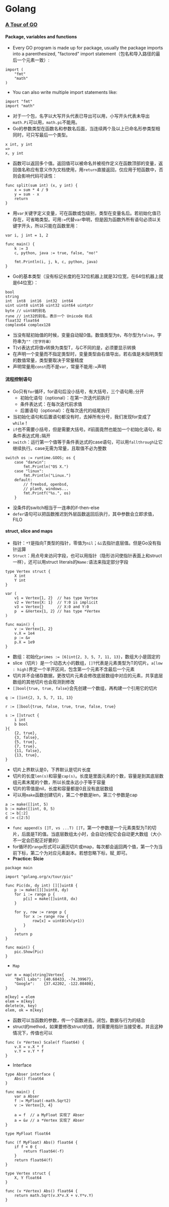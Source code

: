 Golang
======

### [A Tour of GO](https://tour.golang.org/welcome/1)
#### Package, variables and functions
- Every GO program is made up for package, usually the package imports into a parenthesized, "factored" import statement（包名和导入路径的最后一个元素一致）:
```
import (
	"fmt"
	"math"
)
```
- You can also write multiple import statements like:
```
import "fmt"
import "math"
```
- 对于一个包，名字以大写开头代表已导出可以用，小写开头代表未导出`math.Pi`可以用，`math.pi`不能用。
- Go的参数类型在函数名和参数名后面，当连续两个及以上已命名形参类型相同时，可只写最后一个类型。
```
x int, y int
=>
x, y int
```
- 函数可以返回多个值。返回值可以被命名并被视作定义在函数顶部的变量，返回值名称应有意义作为文档使用，用`return`直接返回，仅应用于短函数中，否则会影响代码可读性：
```
func split(sum int) (x, y int) {
	x = sum * 4 / 9
	y = sum - x
	return
}
```
- 用`var`关键字定义变量，可在函数或包级别，类型在变量名后。若初始化值已存在，可省略类型。可用`:=`代替`var`申明，但是因为函数外所有语句必须以关键字开头，所以只能在函数里用：
```
var i, j int = 1, 2

func main() {
	k := 3
	c, python, java := true, false, "no!"

	fmt.Println(i, j, k, c, python, java)
}
```
- Go的基本类型（没有标记长度的在32位机器上就是32位宽，在64位机器上就是64位宽）：
```
bool
string
int  int8  int16  int32  int64
uint uint8 uint16 uint32 uint64 uintptr
byte // uint8的别名
rune // int32的别名，表示一个 Unicode 码点
float32 float64
complex64 complex128
```
- 当没有赋初始值的时候，变量自动赋0值。数值类型为`0`，布尔型为`false`，字符串为`""（空字符串）`
- T(v)表达式将值v转换为类型T，与C不同的是，必须要显示转换
- 在声明一个变量而不指定类型时，变量类型由右值导出，若右值是未指明类型的数值常量，类型要取决于常量精度
- 声明常量用`const`而不是`var`，常量不能用`:=`声明

#### 流程控制语句
- Go只有`for`循环，for语句后没小括号，有大括号，三个语句用`;`分开
	+ 初始化语句（optional）：在第一次迭代前执行
	+ 条件表达式：在每次迭代前求值
	+ 后置语句（optional）：在每次迭代的结尾执行
- 当初始化语句和后置语句都没有时，去掉所有分号，我们发现for变成了`while`！
- `if`也不需要小括号，但是需要大括号。if前面竟然也能加一个初始化语句，和条件表达式用`;`隔开
- `switch`：运行第一个值等于条件表达式的case语句，可以用`fallthrough`让它继续执行。case无需为常量，且取值不必为整数
```
switch os := runtime.GOOS; os {
	case "darwin":
		fmt.Println("OS X.")
	case "linux":
		fmt.Println("Linux.")
	default:
		// freebsd, openbsd,
		// plan9, windows...
		fmt.Printf("%s.", os)
	}
```
- 没条件的switch相当于一连串的if-then-else
- `defer`语句可以把函数推迟到外层函数返回后执行，其中参数会立即求值，FILO

#### struct, slice and maps
- 指针：`*T`是指向T类型的指针，零值为`nil`；`&i`去指针底层值。但是Go没有指针运算
- `Struct`：用点号来访问字段，也可以用指针（隐形访问使指针表面上和struct一样），还可以用struct literals的`Name:`语法来指定部分字段
```
type Vertex struct {
	X int
	Y int
}

var (
	v1 = Vertex{1, 2}  // has type Vertex
	v2 = Vertex{X: 1}  // Y:0 is implicit
	v3 = Vertex{}      // X:0 and Y:0
	p  = &Vertex{1, 2} // has type *Vertex
)

func main() {
	v := Vertex{1, 2}
	v.X = 1e4
	p := &v
	p.X = 1e9
}
```
- 数组：初始化`primes := [6]int{2, 3, 5, 7, 11, 13}`，数组大小是固定的
- slice（切片）是一个动态大小的数组，`[]T`代表是元素类型为T的切片。`a[low : high]`界定一个半开区间，包含第一个元素不含最后一个元素
- 切片并不会储存数据，更改切片元素会修改底层数组中对应的元素，共享底层数组的其他切片也会观测到修改
- `[]bool{true, true, false}`会先创建一个数组，再构建一个引用它的切片
```
q := []int{2, 3, 5, 7, 11, 13}

r := []bool{true, false, true, true, false, true}

s := []struct {
	i int
	b bool
}{
	{2, true},
	{3, false},
	{5, true},
	{7, true},
	{11, false},
	{13, true},
}
```
- 切片上界默认是0，下界默认是切片长度
- 切片的长度`len(s)`和容量`cap(s)`。长度是里面元素的个数，容量是到其底层数组元素末尾的个数，所以长度永远小于等于容量
- 切片的零值是nil，长度和容量都是0且没有底层数组
- 可以用`make`函数创建切片，第二个参数是len，第三个参数是cap
```
a := make([]int, 5)
b := make([]int, 0, 5)
c := b[:2]
d := c[2:5]
```
- `func append(s []T, vs ...T) []T`，第一个参数是一个元素类型为T的切片，后面是T的值。当底层数组太小时，会自动分配它会自动更大数组（大小不一定会匹配正好要的）
- for循环的`range`形式可以遍历切片或map，每次都会返回两个值，第一个为当前下标，第二个为对应元素副本。若想忽略下标，赋`_`即可。
- **Practice: Slcie**
```
package main

import "golang.org/x/tour/pic"

func Pic(dx, dy int) [][]uint8 {
	p := make([][]uint8, dy)
	for i := range p {
		p[i] = make([]uint8, dx)
	}
	
	for y, row := range p {
		for x := range row {
			row[x] = uint8(x%(y+1))
		}
	}
	return p
}

func main() {
	pic.Show(Pic)
}
```
- `Map`
```
var m = map[string]Vertex{
	"Bell Labs": {40.68433, -74.39967},
	"Google":    {37.42202, -122.08408},
}

m[key] = elem
elem = m[key]
delete(m, key)
elem, ok = m[key]
```
- 函数可以当函数的参数，传一个函数进去。闭包，数据与行为的结合
- struct的method，如果要修改struct的值，则需要用指针当接受者。并且这种情况下，传值也可以
```
func (v *Vertex) Scale(f float64) {
	v.X = v.X * f
	v.Y = v.Y * f
}
```
- Interface
```
type Abser interface {
	Abs() float64
}

func main() {
	var a Abser
	f := MyFloat(-math.Sqrt2)
	v := Vertex{3, 4}

	a = f  // a MyFloat 实现了 Abser
	a = &v // a *Vertex 实现了 Abser
}

type MyFloat float64

func (f MyFloat) Abs() float64 {
	if f < 0 {
		return float64(-f)
	}
	return float64(f)
}

type Vertex struct {
	X, Y float64
}

func (v *Vertex) Abs() float64 {
	return math.Sqrt(v.X*v.X + v.Y*v.Y)
}
```






























